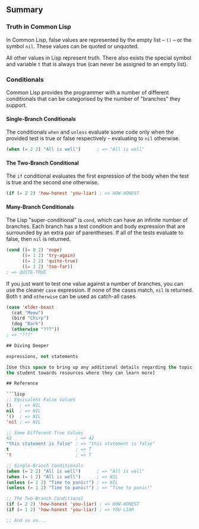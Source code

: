 ## Summary

### Truth in Common Lisp

In Common Lisp, false values are represented by the empty list – `()` – or the symbol `nil`. These values can be quoted or unquoted.

All other values in Lisp represent truth. There also exists the special symbol
and variable `t` that is always true (can never be assigned to an empty list).

### Conditionals

Common Lisp provides the programmer with a number of different conditionals that
can be categorised by the number of "branches" they support.

#### Single-Branch Conditionals

The conditionals `when` and `unless` evaluate some code only when the provided
test is true or false respectively – evaluating to `nil` otherwise.

```lisp
(when (= 2 2) "All is well")      ; => "All is well"
```

#### The Two-Branch Conditional

The `if` conditional evaluates the first expression of the body when the test is
true and the second one otherwise.

```lisp
(if (= 2 2) 'how-honest 'you-liar) ; => HOW-HONEST
```

#### Many-Branch Conditionals

The Lisp "super-conditional" is `cond`, which can have an infinite number of
branches. Each branch has a test condition and body expression that are
surrounded by an extra pair of parentheses. If all of the tests evaluate to
false, then `nil` is returned.

```lisp
(cond ((= 0 2) 'nope)
      ((= 1 2) 'try-again)
      ((= 2 2) 'quite-true)
      ((= 3 2) 'too-far))
; => QUITE-TRUE
```

If you just want to test one value against a number of branches, you can use the
cleaner `case` expression. If none of the cases match, `nil` is returned. Both
`t` and `otherwise` can be used as catch-all cases

```lisp
(case 'elder-beast
  (cat "Meow")
  (bird "Chirp")
  (dog "Bark")
  (otherwise "???"))
; => "???"

## Diving Deeper

expressions, not statements

[Use this space to bring up any additional details regarding the topic and point
the student towards resources where they can learn more]

## Reference

```lisp
;; Equivalent False Values
()   ; => NIL
nil  ; => NIL
'()  ; => NIL
'nil ; => NIL

;; Some Different True Values
42                        ; => 42
"this statement is false" ; => "this statement is false"
t                         ; => T
't                        ; => T

;; Single-Branch Conditionals
(when (= 2 2) "All is well")      ; => "All is well"
(when (= 1 2) "All is well")      ; => NIL
(unless (= 2 2) "Time to panic!") ; => NIL
(unless (= 1 2) "Time to panic!") ; => "Time to panic!"

;; The Two-Branch Conditional
(if (= 2 2) 'how-honest 'you-liar) ; => HOW-HONEST
(if (= 1 2) 'how-honest 'you-liar) ; => YOU-LIAR

;; And so on...
```
